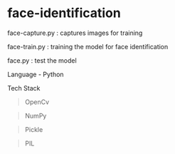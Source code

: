 # face-identification
face-capture.py : captures images for training 

face-train.py : training the model for face identification

face.py : test the model

Language - Python

Tech Stack

>OpenCv

>NumPy

>Pickle

>PIL
